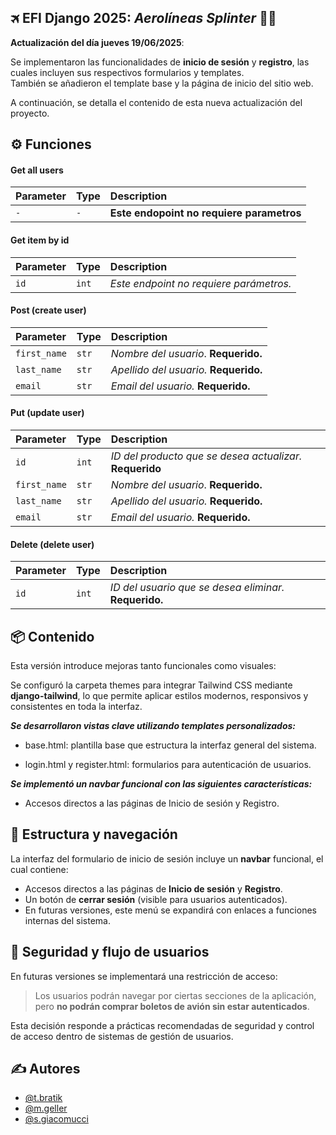 ## 🛪 EFI Django 2025: *Aerolíneas Splinter* 🧑‍✈️

**Actualización del día jueves 19/06/2025**:

Se implementaron las funcionalidades de **inicio de sesión** y **registro**, las cuales incluyen sus respectivos formularios y templates.  
También se añadieron el template base y la página de inicio del sitio web.

A continuación, se detalla el contenido de esta nueva actualización del proyecto.

## ⚙️ Funciones

#### Get all users

| Parameter | Type     | Description                |
| :-------- | :------- | :------------------------- |
| `-` | `-` |          **Este endopoint no requiere parametros** |

#### Get item by id

| Parameter | Type     | Description                       |
| :-------- | :------- | :-------------------------------- |
| `id`      | `int`    | *Este endpoint no requiere parámetros.* |

#### Post (create user)

| Parameter | Type     | Description                       |
| :-------- | :------- | :-------------------------------- |
|`first_name`|    `str`| *Nombre del usuario*. **Requerido.**|
|`last_name`| `str`| *Apellido del usuario.* **Requerido.**|
|`email`| `str`| *Email del usuario.* **Requerido.**|


#### Put (update user)

| Parameter | Type     | Description                       |
| :-------- | :------- | :-------------------------------- |
| `id`      | `int`    | *ID del producto que se desea actualizar.*  **Requerido**|
|`first_name`|    `str`| *Nombre del usuario*. **Requerido.**|
|`last_name`| `str`| *Apellido del usuario.* **Requerido.**|
|`email`| `str`| *Email del usuario.* **Requerido.**|

#### Delete (delete user)

| Parameter | Type     | Description                       |
| :-------- | :------- | :-------------------------------- |
| `id`      | `int`    | *ID del usuario que se desea eliminar.*  **Requerido.** |

## 📦 Contenido

Esta versión introduce mejoras tanto funcionales como visuales:

Se configuró la carpeta themes para integrar Tailwind CSS mediante **django-tailwind**, lo que permite aplicar estilos modernos, responsivos y consistentes en toda la interfaz.

***Se desarrollaron vistas clave utilizando templates personalizados:***

* base.html: plantilla base que estructura la interfaz general del sistema.

* login.html y register.html: formularios para autenticación de usuarios.

***Se implementó un navbar funcional con las siguientes características:***

* Accesos directos a las páginas de Inicio de sesión y Registro.

## 🧩 Estructura y navegación

La interfaz del formulario de inicio de sesión incluye un **navbar** funcional, el cual contiene:

- Accesos directos a las páginas de **Inicio de sesión** y **Registro**.
- Un botón de **cerrar sesión** (visible para usuarios autenticados).
- En futuras versiones, este menú se expandirá con enlaces a funciones internas del sistema.

## 🔐 Seguridad y flujo de usuarios

En futuras versiones se implementará una restricción de acceso:  
> Los usuarios podrán navegar por ciertas secciones de la aplicación, pero **no podrán comprar boletos de avión sin estar autenticados**.

Esta decisión responde a prácticas recomendadas de seguridad y control de acceso dentro de sistemas de gestión de usuarios.

## ✍️ Autores 

- [@t.bratik](https://github.com/tom1mvp)
- [@m.geller](https://github.com/MarcosAyrton)
- [@s.giacomucci](https://github.com/Stefano818-bot)
